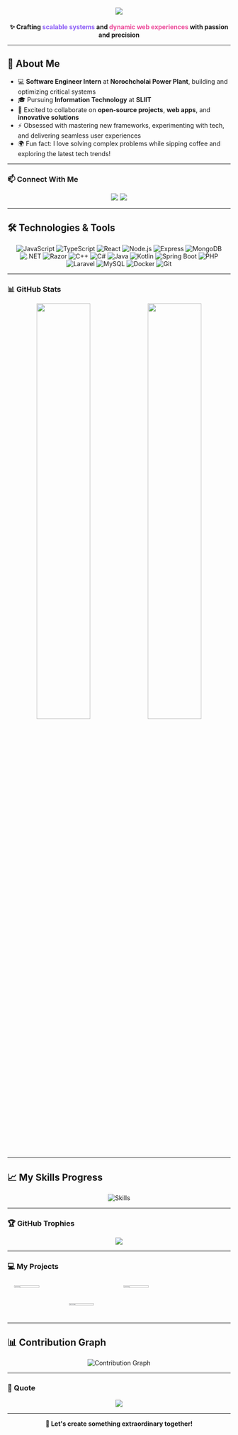 <h1 align="center">
  <img src="https://readme-typing-svg.demolab.com?font=Fira+Code&size=40&pause=1000&color=F7F7F7&center=true&vCenter=true&width=435&lines=I'm+Dinil+Dulneth;Software+Engineer">
</h1>

<p align="center">
  <strong>✨ Crafting <span style="color:#8b5cf6">scalable systems</span> and <span style="color:#ec4899">dynamic web experiences</span> with passion and precision</strong>
</p>

---

## 🌟 About Me
- 💻 **Software Engineer Intern** at **Norochcholai Power Plant**, building and optimizing critical systems  
- 🎓 Pursuing **Information Technology** at **SLIIT**  
- 💞️ Excited to collaborate on **open-source projects**, **web apps**, and **innovative solutions**  
- ⚡ Obsessed with mastering new frameworks, experimenting with tech, and delivering seamless user experiences  
- 🌍 Fun fact: I love solving complex problems while sipping coffee and exploring the latest tech trends!


---

### 📫 Connect With Me  
<p align="center">
  <a href="mailto:dinildulneth123@gmail.com"><img src="https://img.shields.io/badge/Email-dinildulneth123%40gmail.com-red?style=for-the-badge&logo=gmail"></a>
  <a href="https://www.linkedin.com/in/dinil-dulneth-liyanaarachchi-5b7a06279/"><img src="https://img.shields.io/badge/LinkedIn-Dinil%20Dulneth-blue?style=for-the-badge&logo=linkedin"></a>
</p>

---

## 🛠️ Technologies & Tools
<p align="center">
  <img src="https://img.shields.io/badge/-JavaScript-F7DF1E?style=flat-square&logo=javascript&logoColor=black" alt="JavaScript">
  <img src="https://img.shields.io/badge/-TypeScript-3178C6?style=flat-square&logo=typescript&logoColor=white" alt="TypeScript">
  <img src="https://img.shields.io/badge/-React-61DAFB?style=flat-square&logo=react&logoColor=black" alt="React">
  <img src="https://img.shields.io/badge/-Node.js-339933?style=flat-square&logo=node.js&logoColor=white" alt="Node.js">
  <img src="https://img.shields.io/badge/-Express-000000?style=flat-square&logo=express&logoColor=white" alt="Express">
  <img src="https://img.shields.io/badge/-MongoDB-47A248?style=flat-square&logo=mongodb&logoColor=white" alt="MongoDB">
  <img src="https://img.shields.io/badge/-.NET-512BD4?style=flat-square&logo=dotnet&logoColor=white" alt=".NET">
  <img src="https://img.shields.io/badge/-Razor-512BD4?style=flat-square&logo=dotnet&logoColor=white" alt="Razor">
  <img src="https://img.shields.io/badge/-C++-00599C?style=flat-square&logo=c%2B%2B&logoColor=white" alt="C++">
  <img src="https://img.shields.io/badge/-C%23-239120?style=flat-square&logo=c-sharp&logoColor=white" alt="C#">
  <img src="https://img.shields.io/badge/-Java-007396?style=flat-square&logo=java&logoColor=white" alt="Java">
  <img src="https://img.shields.io/badge/-Kotlin-0095D5?style=flat-square&logo=kotlin&logoColor=white" alt="Kotlin">
  <img src="https://img.shields.io/badge/-Spring_Boot-6DB33F?style=flat-square&logo=spring-boot&logoColor=white" alt="Spring Boot">
  <img src="https://img.shields.io/badge/-PHP-777BB4?style=flat-square&logo=php&logoColor=white" alt="PHP">
  <img src="https://img.shields.io/badge/-Laravel-FF2D20?style=flat-square&logo=laravel&logoColor=white" alt="Laravel">
  <img src="https://img.shields.io/badge/-MySQL-4479A1?style=flat-square&logo=mysql&logoColor=white" alt="MySQL">
  <img src="https://img.shields.io/badge/-Docker-2496ED?style=flat-square&logo=docker&logoColor=white" alt="Docker">
  <img src="https://img.shields.io/badge/-Git-F05032?style=flat-square&logo=git&logoColor=white" alt="Git">
</p>


---

### 📊 GitHub Stats  
<p align="center">
  <img src="https://github-readme-stats.vercel.app/api?username=DinilDulneth&show_icons=true&theme=radical" width="49%">
  <img src="https://github-readme-streak-stats.herokuapp.com/?user=DinilDulneth&theme=radical" width="49%">
</p>

---

## 📈 My Skills Progress
<p align="center">
  <img src="https://skillicons.dev/icons?i=js,ts,react,nodejs,express,mongodb,dotnet,cpp,csharp,java,kotlin,spring,php,laravel,mysql,docker,git" alt="Skills" />
</p>

---

### 🏆 GitHub Trophies
<p align="center">
  <img src="https://github-profile-trophy.vercel.app/?username=DinilDulneth&theme=radical&no-frame=true&margin-w=15&margin-h=15">
</p>

---

### 💻 My Projects
<div style="display: flex; flex-wrap: wrap; justify-content: center;">
   <div style="flex: 0 0 45%; margin: 10px;">
    <a href="https://github.com/DinilDulneth/LearnHereExampleOutput.git">
      <img src="https://github-readme-stats.vercel.app/api/pin/?username=DinilDulneth&repo=LearnHereExampleOutput&theme=radical" width="50%">
    </a>
  </div>
  <div style="flex: 0 0 45%; margin: 10px;">
    <a href="https://github.com/DinilDulneth/workForceManagementSystem.git">
      <img src="https://github-readme-stats.vercel.app/api/pin/?username=DinilDulneth&repo=workForceManagementSystem&theme=radical" width="50%">
    </a>
  </div>
  <div style="flex: 0 0 45%; margin: 10px;">
    <a href="https://github.com/DinilDulneth/JAVA_Food_Ordering_system.git">
      <img src="https://github-readme-stats.vercel.app/api/pin/?username=DinilDulneth&repo=JAVA_Food_Ordering_system&theme=radical" width="50%">
    </a>
  </div>
</div>

---

## 📊 Contribution Graph
<p align="center">
  <img src="https://github-readme-activity-graph.vercel.app/graph?username=DinilDulneth&theme=tokyo-night&hide_border=true" alt="Contribution Graph" />
</p>

---


### 💬 Quote
<p align="center">
  <img src="https://readme-typing-svg.demolab.com?font=Fira+Code&weight=500&size=24&pause=1000&color=F7F7F7&background=FF573300&vCenter=true&width=435&lines=Code%2C+create%2C+innovate+%E2%80%93+always+learning%2C+always+growing.">
</p>

---

<p align="center">
  <strong>🚀 Let's create something extraordinary together!</strong>
</p>


